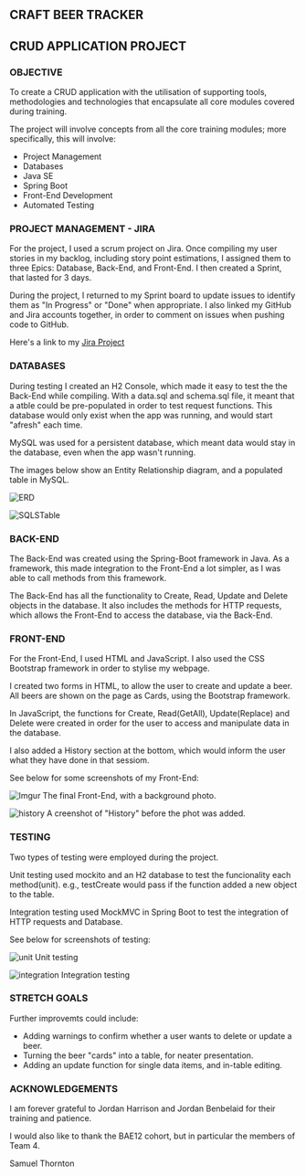 ## CRAFT BEER TRACKER
## CRUD APPLICATION PROJECT

### OBJECTIVE

To create a CRUD application with the utilisation of supporting tools, methodologies and technologies that encapsulate all core modules covered during training.

The project will involve concepts from all the core training modules; more specifically, this will involve:

* Project Management
* Databases
* Java SE
* Spring Boot
* Front-End Development
* Automated Testing

### PROJECT MANAGEMENT - JIRA

For the project, I used a scrum project on Jira. Once compiling my user stories in my backlog, including story point estimations, I assigned them to three Epics: Database, Back-End, and Front-End. I then created a Sprint, that lasted for 3 days.

During the project, I returned to my Sprint board to update issues to identify them as "In Progress" or "Done" when appropriate. I also linked my GitHub and Jira accounts together, in order to comment on issues when pushing code to GitHub.

Here's a link to my
[Jira Project](https://bootcampbae.atlassian.net/jira/software/projects/HP/boards/2)

### DATABASES

During testing I created an H2 Console, which made it easy to test the the Back-End while compiling. With a data.sql and schema.sql file, it meant that a atble could be pre-populated in order to test request functions. This database would only exist when the app was running, and would start "afresh" each time.

MySQL was used for a persistent database, which meant data would stay in the database, even when the app wasn't running.

The images below show an Entity Relationship diagram, and a populated table in MySQL.

![ERD](https://i.imgur.com/PenMBED.png)

![SQLSTable](https://i.imgur.com/owr0pNs.png)

### BACK-END

The Back-End was created using the Spring-Boot framework in Java. As a framework, this made integration to the Front-End a lot simpler, as I was able to call methods from this framework.

The Back-End has all the functionality to Create, Read, Update and Delete objects in the database. It also includes the methods for HTTP requests, which allows the Front-End to access the database, via the Back-End.

### FRONT-END

For the Front-End, I used HTML and JavaScript. I also used the CSS Bootstrap framework in order to stylise my webpage.

I created two forms in HTML, to allow the user to create and update a beer. All beers are shown on the page as Cards, using the Bootstrap framework.

In JavaScript, the functions for Create, Read(GetAll), Update(Replace) and Delete were created in order for the user to access and manipulate data in the database.

I also added a History section at the bottom, which would inform the user what they have done in that sessiom.

See below for some screenshots of my Front-End:

![Imgur](https://i.imgur.com/giybgkE.png)
The final Front-End, with a background photo.

![history](https://i.imgur.com/ohaLjIv.png)
A creenshot of "History" before the phot was added.

### TESTING

Two types of testing were employed during the project.

Unit testing used mockito and an H2 database to test the funcionality each method(unit). e.g., testCreate would pass if the function added a new object to the table.

Integration testing used MockMVC in Spring Boot to test the integration of HTTP requests and Database.

See below for screenshots of testing:

![unit](https://i.imgur.com/hHs0Bgi.png)
Unit testing

![integration](https://i.imgur.com/1hWSNmB.png)
Integration testing

### STRETCH GOALS

Further improvemts could include:

* Adding warnings to confirm whether a user wants to delete or update a beer.
* Turning the beer "cards" into a table, for neater presentation.
* Adding an update function for single data items, and in-table editing.


### ACKNOWLEDGEMENTS

I am forever grateful to Jordan Harrison and Jordan Benbelaid for their training and patience.

I would also like to thank the BAE12 cohort, but in particular the members of Team 4. 

Samuel Thornton
